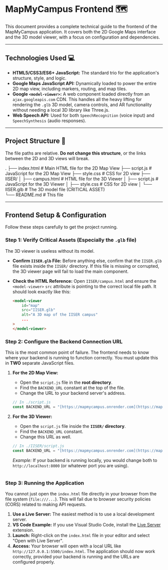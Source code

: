 # MapMyCampus Frontend 🗺️

This document provides a complete technical guide to the frontend of the MapMyCampus application. It covers both the 2D Google Maps interface and the 3D model viewer, with a focus on configuration and dependencies.

---

 ## Technologies Used 💻

* **HTML5/CSS3/ES6+ JavaScript:** The standard trio for the application's structure, style, and logic.
* **Google Maps JavaScript API:** Dynamically loaded to power the entire 2D map view, including markers, routing, and map tiles.
* **Google `<model-viewer>`:** A web component loaded directly from an `ajax.googleapis.com` CDN. This handles all the heavy lifting for rendering the `.glb` 3D model, camera controls, and AR functionality without needing a local 3D library like Three.js.
* **Web Speech API:** Used for both `SpeechRecognition` (voice input) and `SpeechSynthesis` (audio responses).

---

## Project Structure 📂

The file paths are relative. **Do not change this structure**, or the links between the 2D and 3D views will break.


.
├── index.html            # Main HTML file for the 2D Map View
├── script.js             # JavaScript for the 2D Map View
├── style.css             # CSS for 2D view
├── IISER/
│   ├── campus.html       # HTML file for the 3D Viewer
│   ├── script.js         # JavaScript for the 3D Viewer
│   ├── style.css         # CSS for 2D view
│   └── IISER.glb         # The 3D model file (CRITICAL ASSET)   
└── README.md             # This file


---
## Frontend Setup & Configuration

Follow these steps carefully to get the project running.

### Step 1: Verify Critical Assets (Especially the `.glb` file)

The 3D viewer is useless without its model.

* **Confirm `IISER.glb` File:** Before anything else, confirm that the `IISER.glb` file exists inside the `IISER/` directory. If this file is missing or corrupted, the 3D viewer page will fail to load the main component.
* **Check the HTML Reference:** Open `IISER/campus.html` and ensure the `<model-viewer>` `src` attribute is pointing to the correct local file path. It should look exactly like this:

    ```html
    <model-viewer
        id="map"
        src="IISER.glb"
        alt="A 3D map of the IISER campus"
        ...
    >
    </model-viewer>
    ```

### Step 2: Configure the Backend Connection URL

This is the most common point of failure. The frontend needs to know where your backend is running to function correctly. You must update this in **TWO** separate JavaScript files.

1.  **For the 2D Map View:**
    * Open the `script.js` file in the **root directory**.
    * Find the `BACKEND_URL` constant at the top of the file.
    * Change the URL to your backend server's address.

    ```javascript
    // In ./script.js
    const BACKEND_URL = "[https://mapmycampus.onrender.com](https://mapmycampus.onrender.com)"; // <-- CHANGE THIS
    ```

2.  **For the 3D Viewer:**
    * Open the `script.js` file inside the **`IISER/` directory**.
    * Find the `BACKEND_URL` constant.
    * Change this URL as well.

    ```javascript
    // In ./IISER/script.js
    const BACKEND_URL = "[https://mapmycampus.onrender.com](https://mapmycampus.onrender.com)"; // <-- CHANGE THIS TOO
    ```

    *Example:* If your backend is running locally, you would change both to `http://localhost:8000` (or whatever port you are using).

    ```

### Step 3: Running the Application

You cannot just open the `index.html` file directly in your browser from the file system (`file:///...`). This will fail due to browser security policies (CORS) related to making API requests.

1.  **Use a Live Server:** The easiest method is to use a local development server.
2.  **VS Code Example:** If you use Visual Studio Code, install the [Live Server](https://marketplace.visualstudio.com/items?itemName=ritwickdey.LiveServer) extension.
3.  **Launch:** Right-click on the `index.html` file in your editor and select "Open with Live Server".
4.  **Access:** Your browser will open with a local URL like `http://127.0.0.1:5500/index.html`. The application should now work correctly, provided your backend is running and the URLs are configured properly.

